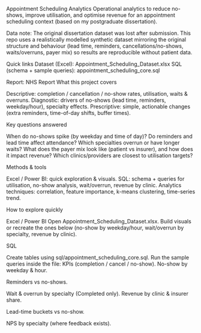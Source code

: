 Appointment Scheduling Analytics
Operational analytics to reduce no-shows, improve utilisation, and optimise revenue for an appointment scheduling context (based on my postgraduate dissertation).

Data note: The original dissertation dataset was lost after submission.
This repo uses a realistically modelled synthetic dataset mirroring the original structure and behaviour (lead time, reminders, cancellations/no-shows, waits/overruns, payer mix) so results are reproducible without patient data.

Quick links
Dataset (Excel): Appointment_Scheduling_Dataset.xlsx
SQL (schema + sample queries): appointment_scheduling_core.sql

Report: NHS Report
What this project covers

Descriptive: completion / cancellation / no-show rates, utilisation, waits & overruns.
Diagnostic: drivers of no-shows (lead time, reminders, weekday/hour), specialty effects.
Prescriptive: simple, actionable changes (extra reminders, time-of-day shifts, buffer times).

Key questions answered

When do no-shows spike (by weekday and time of day)?
Do reminders and lead time affect attendance?
Which specialties overrun or have longer waits?
What does the payer mix look like (patient vs insurer), and how does it impact revenue?
Which clinics/providers are closest to utilisation targets?

Methods & tools

Excel / Power BI: quick exploration & visuals.
SQL: schema + queries for utilisation, no-show analysis, wait/overrun, revenue by clinic.
Analytics techniques: correlation, feature importance, k-means clustering, time-series trend.

How to explore quickly

Excel / Power BI
Open Appointment_Scheduling_Dataset.xlsx.
Build visuals or recreate the ones below (no-show by weekday/hour, wait/overrun by specialty, revenue by clinic).

SQL

Create tables using sql/appointment_scheduling_core.sql.
Run the sample queries inside the file:
KPIs (completion / cancel / no-show).
No-show by weekday & hour.

Reminders vs no-shows.

Wait & overrun by specialty (Completed only).
Revenue by clinic & insurer share.

Lead-time buckets vs no-show.

NPS by specialty (where feedback exists).
